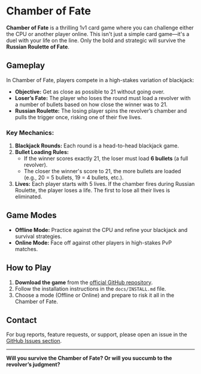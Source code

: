 
# Chamber of Fate

**Chamber of Fate** is a thrilling 1v1 card game where you can challenge either the CPU or another player online. This isn't just a simple card game—it's a duel with your life on the line. Only the bold and strategic will survive the **Russian Roulette of Fate**.

## Gameplay

In Chamber of Fate, players compete in a high-stakes variation of blackjack:
- **Objective:** Get as close as possible to 21 without going over.
- **Loser’s Fate:** The player who loses the round must load a revolver with a number of bullets based on how close the winner was to 21.
- **Russian Roulette:** The losing player spins the revolver’s chamber and pulls the trigger once, risking one of their five lives.

### Key Mechanics:
1. **Blackjack Rounds:** Each round is a head-to-head blackjack game.
2. **Bullet Loading Rules:**
    - If the winner scores exactly 21, the loser must load **6 bullets** (a full revolver).
    - The closer the winner's score to 21, the more bullets are loaded (e.g., 20 = 5 bullets, 19 = 4 bullets, etc.).
3. **Lives:** Each player starts with 5 lives. If the chamber fires during Russian Roulette, the player loses a life. The first to lose all their lives is eliminated.

## Game Modes
- **Offline Mode:** Practice against the CPU and refine your blackjack and survival strategies.
- **Online Mode:** Face off against other players in high-stakes PvP matches.

## How to Play
1. **Download the game** from the [official GitHub repository](https://github.com/TommyPatriarca/ChamberOfFate).
2. Follow the installation instructions in the `docs/INSTALL.md` file.
3. Choose a mode (Offline or Online) and prepare to risk it all in the Chamber of Fate.

## Contact
For bug reports, feature requests, or support, please open an issue in the [GitHub Issues section]([https://github.com/your-repo/issues](https://github.com/TommyPatriarca/ChamberOfFate/issues)).

---

**Will you survive the Chamber of Fate? Or will you succumb to the revolver’s judgment?**
